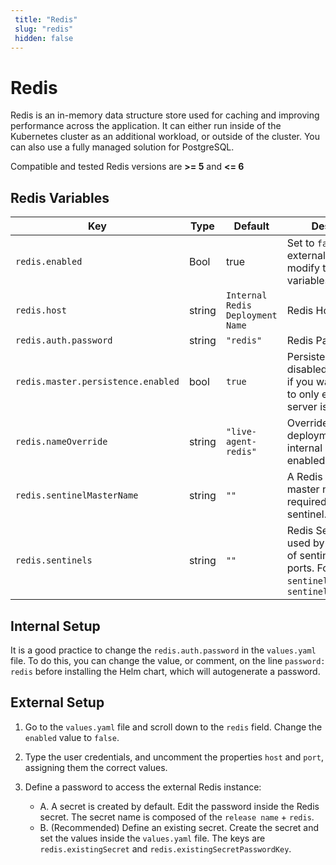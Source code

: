 ```yaml
---
 title: "Redis" 
 slug: "redis" 
 hidden: false 
---
```

# Redis

Redis is an in-memory data structure store used for caching and improving performance across the application. It can either run inside of the Kubernetes cluster as an additional workload, or outside of the cluster. You can also use a fully managed solution for PostgreSQL.

Compatible and tested Redis versions are **>= 5** and **<= 6**

## Redis Variables

| Key | Type | Default | Description |
|-----|------|---------|-------------|
| `redis.enabled`       | Bool | true | Set to `false` if using external redis and modify the below variables. |
| `redis.host`      | string | `Internal Redis Deployment Name` | Redis Host Name                                                            | `"cognigy-live-agent-redis-master"`                         |
| `redis.auth.password` | string | `"redis"` | Redis Password |
| `redis.master.persistence.enabled` | bool | `true` | Persistence can be disabled completely, if you want your data to only exist while the server is running. |
| `redis.nameOverride` | string | `"live-agent-redis"` | Override the deployment name, if internal Redis is enabled. |
| `redis.sentinelMasterName` | string | `""` | A Redis sentinel master name is required when using sentinel. |
| `redis.sentinels` | string | `""` | Redis Sentinel can be used by passing a list of sentinel hosts and ports. For example: `sentinel_host1:port1`, `sentinel_host2:port2` |

## Internal Setup

It is a good practice to change the `redis.auth.password` in the `values.yaml` file. To do this, you can change the value, or comment, on the line `password: redis` before installing the Helm chart, which will autogenerate a password. 

## External Setup

1. Go to the `values.yaml` file and scroll down to the `redis` field. Change the `enabled` value to `false`.

2. Type the user credentials, and uncomment the properties `host` and `port`, assigning them the correct values.

3. Define a password to access the external Redis instance:  
    - A. A secret is created by default. Edit the password inside the Redis secret. The secret name is composed of the `release name` + `redis`.
    - B. (Recommended) Define an existing secret. Create the secret and set the values inside the `values.yaml` file. The keys are `redis.existingSecret` and `redis.existingSecretPasswordKey`.